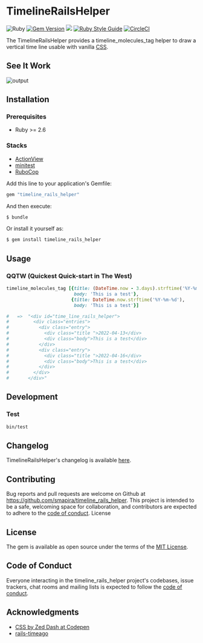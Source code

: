 # TimelineRailsHelper

![Ruby](https://img.shields.io/badge/Ruby-CC342D?style=for-the-badge&logo=ruby&logoColor=white) 
[![Gem Version](https://badge.fury.io/rb/timeline_rails_helper.svg)](https://badge.fury.io/rb/timeline_rails_helper) 
![](https://ruby-gem-downloads-badge.herokuapp.com/timeline_rails_helper) 
[![Ruby Style Guide](https://img.shields.io/badge/code_style-rubocop-brightgreen.svg)](https://github.com/rubocop-hq/rubocop)
[![CircleCI](https://circleci.com/gh/smapira/timeline_rails_helper/tree/main.svg?style=svg)](https://circleci.com/gh/smapira/timeline_rails_helper/tree/main)

The TimelineRailsHelper provides a timeline_molecules_tag helper to draw a vertical time line usable with vanilla [CSS](https://codepen.io/z-/pen/bwPBjY).

## See It Work

![output](https://user-images.githubusercontent.com/25024587/163623635-e0b8fdab-b8dc-4bad-b795-7631931a8acc.gif)

## Installation

### Prerequisites
- Ruby >= 2.6

### Stacks
- [ActionView](https://api.rubyonrails.org/classes/ActionView.html)
- [minitest](https://github.com/seattlerb/minitest)
- [RuboCop](https://github.com/rubocop/rubocop)

Add this line to your application's Gemfile:

```ruby
gem "timeline_rails_helper"
```

And then execute:
```bash
$ bundle
```

Or install it yourself as:
```bash
$ gem install timeline_rails_helper
```

## Usage

### QQTW (Quickest Quick-start in The West)

```ruby
timeline_molecules_tag [{title: (DateTime.now - 3.days).strftime('%Y-%m-%d'),
                         body: 'This is a test'},
                        {title: DateTime.now.strftime('%Y-%m-%d'),
                         body: 'This is a test'}]

#   =>  "<div id="time_line_rails_helper">
#         <div class="entries">
#           <div class="entry">
#             <div class="title ">2022-04-13</div>
#             <div class="body">This is a test</div>
#           </div>
#           <div class="entry">
#             <div class="title ">2022-04-16</div>
#             <div class="body">This is a test</div>
#           </div>
#         </div>
#       </div>"
```

## Development

### Test

```bash
bin/test
```

## Changelog

TimelineRailsHelper's changelog is available [here](https://github.com/smapira/timeline_rails_helper/blob/main/CHANGELOG.md).

## Contributing

Bug reports and pull requests are welcome on Github at https://github.com/smapira/timeline_rails_helper. This project is intended to be a safe, welcoming space for collaboration, and contributors are expected to adhere to the [code of conduct](https://github.com/smapira/timeline_rails_helper/src/main/CODE_OF_CONDUCT.md).
License

## License

The gem is available as open source under the terms of the [MIT License](https://opensource.org/licenses/MIT).

## Code of Conduct

Everyone interacting in the timeline_rails_helper project's codebases, issue trackers, chat rooms and mailing lists is expected to follow the [code of conduct](https://github.com/smapira/timeline_rails_helper/blob/main/CODE_OF_CONDUCT.md).

## Acknowledgments
- [CSS by Zed Dash at Codepen](https://codepen.io/z-/pen/bwPBjY)
- [rails-timeago](https://github.com/jgraichen/rails-timeago) 
